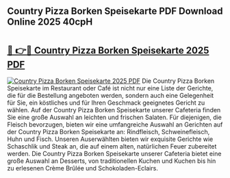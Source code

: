 ## Country Pizza Borken Speisekarte PDF Download Online 2025 40cpH

# <h2><a href="http://gc8z95f.nevu.top/?p=Country+Pizza+Borken+Speisekarte">🔗 👉🔴 Country Pizza Borken Speisekarte 2025 PDF</a></h2>

[![Country Pizza Borken Speisekarte 2025 PDF](https://i.imgur.com/dBaPXMq.png)](http://gc8z95f.nevu.top/?p=Country+Pizza+Borken+Speisekarte)
Die Country Pizza Borken Speisekarte im Restaurant oder Café ist nicht nur eine Liste der Gerichte, die für die Bestellung angeboten werden, sondern auch eine Gelegenheit für Sie, ein köstliches und für Ihren Geschmack geeignetes Gericht zu wählen. Auf der Country Pizza Borken Speisekarte unserer Cafeteria finden Sie eine große Auswahl an leichten und frischen Salaten. Für diejenigen, die Fleisch bevorzugen, bieten wir eine umfangreiche Auswahl an Gerichten auf der Country Pizza Borken Speisekarte an: Rindfleisch, Schweinefleisch, Huhn und Fisch. Unseren Auserwählten bieten wir exquisite Gerichte wie Schaschlik und Steak an, die auf einem alten, natürlichen Feuer zubereitet werden. Die Country Pizza Borken Speisekarte unserer Cafeteria bietet eine große Auswahl an Desserts, von traditionellen Kuchen und Kuchen bis hin zu erlesenen Crème Brûlée und Schokoladen-Eclairs.
